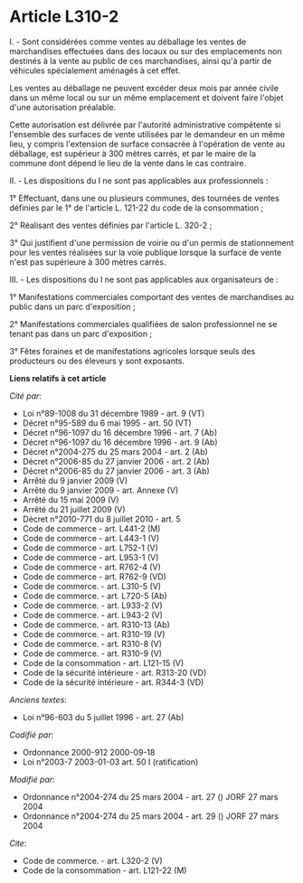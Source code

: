 # Article L310-2

I. - Sont considérées comme ventes au déballage les ventes de marchandises effectuées dans des locaux ou sur des emplacements
non destinés à la vente au public de ces marchandises, ainsi qu'à partir de véhicules spécialement aménagés à cet effet.

Les ventes au déballage ne peuvent excéder deux mois par année civile dans un même local ou sur un même emplacement et
doivent faire l'objet d'une autorisation préalable.

Cette autorisation est délivrée par l'autorité administrative compétente si l'ensemble des surfaces de vente utilisées par le
demandeur en un même lieu, y compris l'extension de surface consacrée à l'opération de vente au déballage, est supérieur à
300 mètres carrés, et par le maire de la commune dont dépend le lieu de la vente dans le cas contraire.

II. - Les dispositions du I ne sont pas applicables aux professionnels :

1° Effectuant, dans une ou plusieurs communes, des tournées de ventes définies par le 1° de l'article L. 121-22 du code de la
consommation ;

2° Réalisant des ventes définies par l'article L. 320-2 ;

3° Qui justifient d'une permission de voirie ou d'un permis de stationnement pour les ventes réalisées sur la voie publique
lorsque la surface de vente n'est pas supérieure à 300 mètres carrés.

III. - Les dispositions du I ne sont pas applicables aux organisateurs de :

1° Manifestations commerciales comportant des ventes de marchandises au public dans un parc d'exposition ;

2° Manifestations commerciales qualifiées de salon professionnel ne se tenant pas dans un parc d'exposition ;

3° Fêtes foraines et de manifestations agricoles lorsque seuls des producteurs ou des éleveurs y sont exposants.

**Liens relatifs à cet article**

_Cité par_:

  - Loi n°89-1008 du 31 décembre 1989 - art. 9 (VT)
  - Décret n°95-589 du 6 mai 1995 - art. 50 (VT)
  - Décret n°96-1097 du 16 décembre 1996 - art. 7 (Ab)
  - Décret n°96-1097 du 16 décembre 1996 - art. 9 (Ab)
  - Décret n°2004-275 du 25 mars 2004 - art. 2 (Ab)
  - Décret n°2006-85 du 27 janvier 2006 - art. 2 (Ab)
  - Décret n°2006-85 du 27 janvier 2006 - art. 3 (Ab)
  - Arrêté du 9 janvier 2009 (V)
  - Arrêté du 9 janvier 2009 - art. Annexe (V)
  - Arrêté du 15 mai 2009 (V)
  - Arrêté du 21 juillet 2009 (V)
  - Décret n°2010-771 du 8 juillet 2010 - art. 5
  - Code de commerce - art. L441-2 (M)
  - Code de commerce - art. L443-1 (V)
  - Code de commerce - art. L752-1 (V)
  - Code de commerce - art. L953-1 (V)
  - Code de commerce - art. R762-4 (V)
  - Code de commerce - art. R762-9 (VD)
  - Code de commerce. - art. L310-5 (V)
  - Code de commerce. - art. L720-5 (Ab)
  - Code de commerce. - art. L933-2 (V)
  - Code de commerce. - art. L943-2 (V)
  - Code de commerce. - art. R310-13 (Ab)
  - Code de commerce. - art. R310-19 (V)
  - Code de commerce. - art. R310-8 (V)
  - Code de commerce. - art. R310-9 (V)
  - Code de la consommation - art. L121-15 (V)
  - Code de la sécurité intérieure - art. R313-20 (VD)
  - Code de la sécurité intérieure - art. R344-3 (VD)

_Anciens textes_:

  - Loi n°96-603 du 5 juillet 1996 - art. 27 (Ab)

_Codifié par_:

  - Ordonnance 2000-912 2000-09-18
  - Loi n°2003-7 2003-01-03 art. 50 I (ratification)

_Modifié par_:

  - Ordonnance n°2004-274 du 25 mars 2004 - art. 27 () JORF 27 mars 2004
  - Ordonnance n°2004-274 du 25 mars 2004 - art. 29 () JORF 27 mars 2004

_Cite_:

  - Code de commerce. - art. L320-2 (V)
  - Code de la consommation - art. L121-22 (M)
